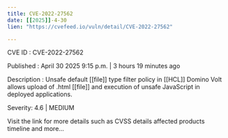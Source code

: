 ```yaml
---
title: CVE-2022-27562
date: [[2025]]-4-30
lien: "https://cvefeed.io/vuln/detail/CVE-2022-27562"

---
```


CVE ID : CVE-2022-27562

Published :  April 30
2025
9:15 p.m. | 3 hours
19 minutes ago

Description : Unsafe default [[file]] type filter policy in [[HCL]] Domino Volt allows upload of .html [[file]] and execution of unsafe JavaScript in deployed applications.

Severity: 4.6 | MEDIUM

Visit the link for more details
such as CVSS details
affected products
timeline
and more...
